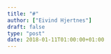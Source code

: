 ```yaml
---
title: "#"
author: ["Eivind Hjertnes"]
draft: false
type: "post"
date: 2018-01-11T01:00:00+01:00
---
```

